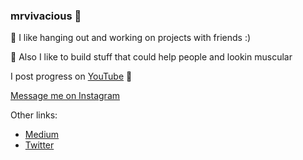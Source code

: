 <!-- ![Image of white flowers](/flowers.png) -->

### mrvivacious 👑

🤝 I like hanging out and working on projects with friends :)

💪 Also I like to build stuff that could help people and lookin muscular

I post progress on [YouTube](https://www.youtube.com/@thank_you_mrvivacious/videos) 🍿

[Message me on Instagram](https://www.instagram.com/mrvivacious/)


Other links:
* [Medium](https://vivekbhookya.medium.com/)
* [Twitter](https://twitter.com/mrvivacious_)


<!--
**mrvivacious/mrvivacious** is a ✨ _special_ ✨ repository because its `README.md` (this file) appears on your GitHub profile.

Here are some ideas to get you started:

- 🔭 I’m currently working on ...
- 🌱 I’m currently learning ...
- 👯 I’m looking to collaborate on ...
- 🤔 I’m looking for help with ...
- 💬 Ask me about ...
- 📫 How to reach me: ...
- 😄 Pronouns: ...
- ⚡ Fun fact: ...
-->
